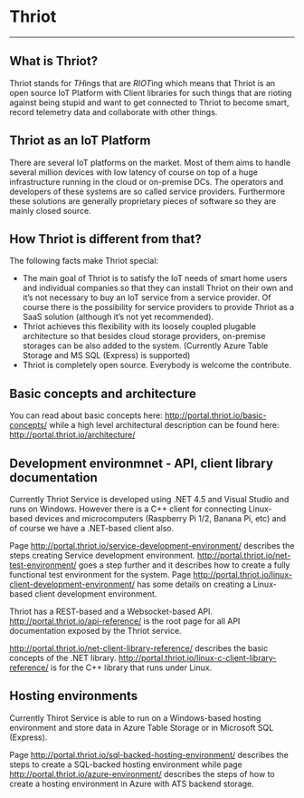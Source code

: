 ﻿# Thriot

---

## What is Thriot?

Thriot stands for *TH*ings that are *RIOT*ing which means that Thriot is an open source IoT Platform with Client libraries for such things that are rioting against being stupid and want to get connected to Thriot to become smart, record telemetry data and collaborate with other things.

## Thriot as an IoT Platform

There are several IoT platforms on the market. Most of them aims to handle several million devices with low latency of course on top of a huge infrastructure running in the cloud or on-premise DCs. The operators and developers of  these systems are so called service providers. Furthermore these solutions are generally proprietary pieces of software so they are mainly closed source.

## How Thriot is different from that?

The following facts make Thriot special:
- The main goal of Thriot is to satisfy the IoT needs of smart home users and individual companies so that they can install Thriot on their own and it’s not necessary to buy an IoT service from a service provider. Of course there is the possibility for service providers to provide Thriot as a SaaS solution (although it’s not yet recommended).
- Thriot achieves this flexibility with its loosely coupled plugable architecture so that besides cloud storage providers, on-premise storages can be also added to the system. (Currently Azure Table Storage and MS SQL (Express) is supported)
- Thriot is completely open source. Everybody is welcome the contribute. 

## Basic concepts and architecture

You can read about basic concepts here: http://portal.thriot.io/basic-concepts/ while a high level architectural description can be found here: http://portal.thriot.io/architecture/

## Development environmnet - API, client library documentation

Currently Thriot Service is developed using .NET 4.5 and Visual Studio and runs on Windows. However there is a C++ client for connecting Linux-based devices and microcomputers (Raspberry Pi 1/2, Banana Pi, etc) and of course we have a .NET-based client also.

Page http://portal.thriot.io/service-development-environment/ describes the steps creating Service development environment. http://portal.thriot.io/net-test-environment/ goes a step further and it describes how to create a fully functional test environment for the system. Page http://portal.thriot.io/linux-client-development-environment/ has some details on creating a Linux-based client development environment. 

Thriot has a REST-based and a Websocket-based API. http://portal.thriot.io/api-reference/ is the root page for all API documentation exposed by the Thriot service.

http://portal.thriot.io/net-client-library-reference/ describes the basic concepts of the .NET library. http://portal.thriot.io/linux-c-client-library-reference/ is for the C++ library that runs under Linux.

## Hosting environments

Currently Thirot Service is able to run on a Windows-based hosting environment and store data in Azure Table Storage or in  Microsoft SQL (Express).

Page http://portal.thriot.io/sql-backed-hosting-environment/ describes the steps to create a SQL-backed hosting environment while page http://portal.thriot.io/azure-environment/ describes the steps of how to create a hosting environment in Azure with ATS backend storage.

